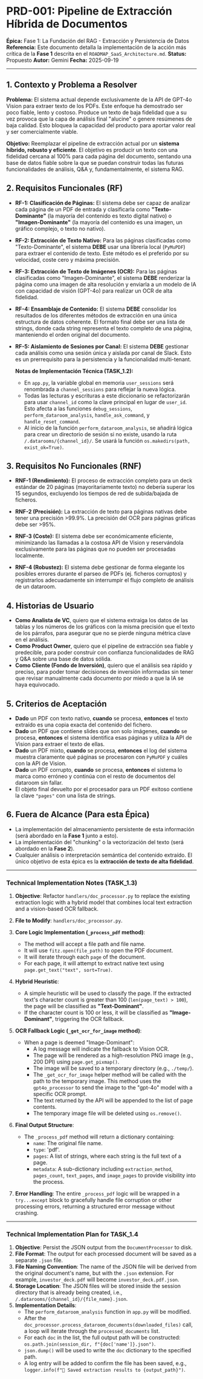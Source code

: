 # PRD-001: Pipeline de Extracción Híbrida de Documentos

**Épica:** Fase 1: La Fundación del RAG - Extracción y Persistencia de Datos
**Referencia:** Este documento detalla la implementación de la acción más crítica de la **Fase 1** descrita en el `ROADMAP_SaaS_Architecture.md`.
**Status:** Propuesto
**Autor:** Gemini
**Fecha:** 2025-09-19

---

## 1. Contexto y Problema a Resolver

**Problema:** El sistema actual depende exclusivamente de la API de GPT-4o Vision para extraer texto de los PDFs. Este enfoque ha demostrado ser poco fiable, lento y costoso. Produce un texto de baja fidelidad que a su vez provoca que la capa de análisis final "alucine" o genere resúmenes de baja calidad. Esto bloquea la capacidad del producto para aportar valor real y ser comercialmente viable.

**Objetivo:** Reemplazar el pipeline de extracción actual por un **sistema híbrido, robusto y eficiente**. El objetivo es producir un texto con una fidelidad cercana al 100% para cada página del documento, sentando una base de datos fiable sobre la que se puedan construir todas las futuras funcionalidades de análisis, Q&A y, fundamentalmente, el sistema RAG.

## 2. Requisitos Funcionales (RF)

*   **RF-1: Clasificación de Páginas:** El sistema debe ser capaz de analizar cada página de un PDF de entrada y clasificarla como **"Texto-Dominante"** (la mayoría del contenido es texto digital nativo) o **"Imagen-Dominante"** (la mayoría del contenido es una imagen, un gráfico complejo, o texto no nativo).

*   **RF-2: Extracción de Texto Nativo:** Para las páginas clasificadas como "Texto-Dominante", el sistema **DEBE** usar una librería local (`PyMuPDF`) para extraer el contenido de texto. Este método es el preferido por su velocidad, coste cero y máxima precisión.

*   **RF-3: Extracción de Texto de Imágenes (OCR):** Para las páginas clasificadas como "Imagen-Dominante", el sistema **DEBE** renderizar la página como una imagen de alta resolución y enviarla a un modelo de IA con capacidad de visión (GPT-4o) para realizar un OCR de alta fidelidad.

*   **RF-4: Ensamblaje de Contenido:** El sistema **DEBE** consolidar los resultados de los diferentes métodos de extracción en una única estructura de datos coherente. El formato final debe ser una lista de strings, donde cada string representa el texto completo de una página, manteniendo el orden original del documento.

*   **RF-5: Aislamiento de Sesiones por Canal:** El sistema **DEBE** gestionar cada análisis como una sesión única y aislada por canal de Slack. Esto es un prerrequisito para la persistencia y la funcionalidad multi-tenant.

    **Notas de Implementación Técnica (TASK_1.2):**
    *   En `app.py`, la variable global en memoria `user_sessions` será renombrada a `channel_sessions` para reflejar la nueva lógica.
    *   Todas las lecturas y escrituras a este diccionario se refactorizarán para usar `channel_id` como la clave principal en lugar de `user_id`. Esto afecta a las funciones `debug_sessions`, `perform_dataroom_analysis`, `handle_ask_command`, y `handle_reset_command`.
    *   Al inicio de la función `perform_dataroom_analysis`, se añadirá lógica para crear un directorio de sesión si no existe, usando la ruta `/.datarooms/{channel_id}/`. Se usará la función `os.makedirs(path, exist_ok=True)`.

## 3. Requisitos No Funcionales (RNF)

*   **RNF-1 (Rendimiento):** El proceso de extracción completo para un deck estándar de 20 páginas (mayoritariamente texto) no debería superar los 15 segundos, excluyendo los tiempos de red de subida/bajada de ficheros.

*   **RNF-2 (Precisión):** La extracción de texto para páginas nativas debe tener una precisión >99.9%. La precisión del OCR para páginas gráficas debe ser >95%.

*   **RNF-3 (Coste):** El sistema debe ser económicamente eficiente, minimizando las llamadas a la costosa API de Vision y reservándola exclusivamente para las páginas que no pueden ser procesadas localmente.

*   **RNF-4 (Robustez):** El sistema debe gestionar de forma elegante los posibles errores durante el parseo de PDFs (ej. ficheros corruptos) y registrarlos adecuadamente sin interrumpir el flujo completo de análisis de un dataroom.

## 4. Historias de Usuario

*   **Como Analista de VC**, quiero que el sistema extraiga los datos de las tablas y los números de los gráficos con la misma precisión que el texto de los párrafos, para asegurar que no se pierde ninguna métrica clave en el análisis.
*   **Como Product Owner**, quiero que el pipeline de extracción sea fiable y predecible, para poder construir con confianza funcionalidades de RAG y Q&A sobre una base de datos sólida.
*   **Como Cliente (Fondo de Inversión)**, quiero que el análisis sea rápido y preciso, para poder tomar decisiones de inversión informadas sin tener que revisar manualmente cada documento por miedo a que la IA se haya equivocado.

## 5. Criterios de Aceptación

*   **Dado** un PDF con texto nativo, **cuando** se procesa, **entonces** el texto extraído es una copia exacta del contenido del fichero.
*   **Dado** un PDF que contiene slides que son solo imágenes, **cuando** se procesa, **entonces** el sistema identifica esas páginas y utiliza la API de Vision para extraer el texto de ellas.
*   **Dado** un PDF mixto, **cuando** se procesa, **entonces** el log del sistema muestra claramente qué páginas se procesaron con `PyMuPDF` y cuáles con la API de Vision.
*   **Dado** un PDF corrupto, **cuando** se procesa, **entonces** el sistema lo marca como erróneo y continúa con el resto de documentos del dataroom sin fallar.
*   El objeto final devuelto por el procesador para un PDF exitoso contiene la clave `"pages"` con una lista de strings.

## 6. Fuera de Alcance (Para esta Épica)

*   La implementación del almacenamiento persistente de esta información (será abordado en la **Fase 1** junto a esto).
*   La implementación del "chunking" o la vectorización del texto (será abordado en la **Fase 2**).
*   Cualquier análisis o interpretación semántica del contenido extraído. El único objetivo de esta épica es la **extracción de texto de alta fidelidad**.

---
### Technical Implementation Notes (TASK_1.3)

1.  **Objective**: Refactor `handlers/doc_processor.py` to replace the existing extraction logic with a hybrid model that combines local text extraction and a vision-based OCR fallback.

2.  **File to Modify**: `handlers/doc_processor.py`.

3.  **Core Logic Implementation (`_process_pdf` method)**:
    *   The method will accept a file path and file name.
    *   It will use `fitz.open(file_path)` to open the PDF document.
    *   It will iterate through each `page` of the document.
    *   For each page, it will attempt to extract native text using `page.get_text("text", sort=True)`.

4.  **Hybrid Heuristic**:
    *   A simple heuristic will be used to classify the page. If the extracted text's character count is greater than 100 (`len(page_text) > 100`), the page will be classified as **"Text-Dominant"**.
    *   If the character count is 100 or less, it will be classified as **"Image-Dominant"**, triggering the OCR fallback.

5.  **OCR Fallback Logic (`_get_ocr_for_image` method)**:
    *   When a page is deemed "Image-Dominant":
        *   A log message will indicate the fallback to Vision OCR.
        *   The page will be rendered as a high-resolution PNG image (e.g., 200 DPI) using `page.get_pixmap()`.
        *   The image will be saved to a temporary directory (e.g., `./temp/`).
        *   The `_get_ocr_for_image` helper method will be called with the path to the temporary image. This method uses the `gpt4o_processor` to send the image to the "gpt-4o" model with a specific OCR prompt.
        *   The text returned by the API will be appended to the list of page contents.
        *   The temporary image file will be deleted using `os.remove()`.

6.  **Final Output Structure**:
    *   The `_process_pdf` method will return a dictionary containing:
        *   `name`: The original file name.
        *   `type`: 'pdf'.
        *   `pages`: A list of strings, where each string is the full text of a page.
        *   `metadata`: A sub-dictionary including `extraction_method`, `pages_count`, `text_pages`, and `image_pages` to provide visibility into the process.

7.  **Error Handling**: The entire `_process_pdf` logic will be wrapped in a `try...except` block to gracefully handle file corruption or other processing errors, returning a structured error message without crashing.

---
### Technical Implementation Plan for TASK_1.4

1.  **Objective**: Persist the JSON output from the `DocumentProcessor` to disk.
2.  **File Format**: The output for each processed document will be saved as a separate `.json` file.
3.  **File Naming Convention**: The name of the JSON file will be derived from the original document's name, but with the `.json` extension. For example, `investor_deck.pdf` will become `investor_deck.pdf.json`.
4.  **Storage Location**: The JSON files will be stored inside the session directory that is already being created, i.e., `/.datarooms/{channel_id}/{file_name}.json`.
5.  **Implementation Details**:
    *   The `perform_dataroom_analysis` function in `app.py` will be modified.
    *   After the `doc_processor.process_dataroom_documents(downloaded_files)` call, a loop will iterate through the `processed_documents` list.
    *   For each `doc` in the list, the full output path will be constructed: `os.path.join(session_dir, f"{doc['name']}.json")`.
    *   `json.dump()` will be used to write the `doc` dictionary to the specified path.
    *   A log entry will be added to confirm the file has been saved, e.g., `logger.info(f"💾 Saved extraction results to {output_path}")`.